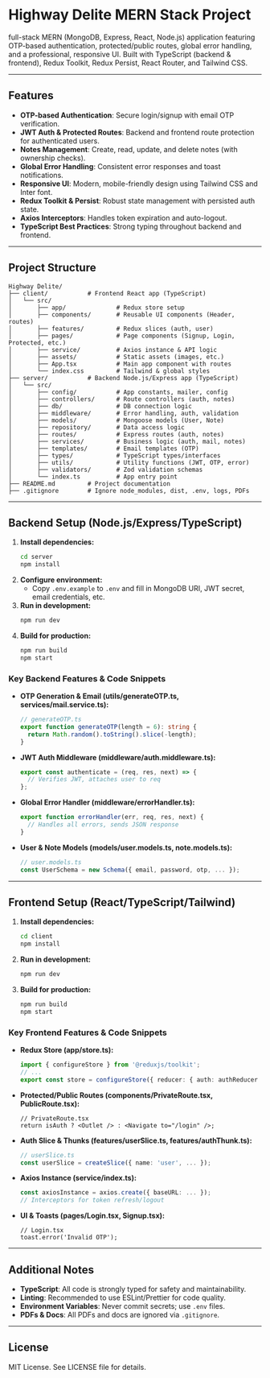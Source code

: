 # Highway Delite MERN Stack Project

full-stack MERN (MongoDB, Express, React, Node.js) application featuring OTP-based authentication, protected/public routes, global error handling, and a professional, responsive UI. Built with TypeScript (backend & frontend), Redux Toolkit, Redux Persist, React Router, and Tailwind CSS.

---

## Features

- **OTP-based Authentication**: Secure login/signup with email OTP verification.
- **JWT Auth & Protected Routes**: Backend and frontend route protection for authenticated users.
- **Notes Management**: Create, read, update, and delete notes (with ownership checks).
- **Global Error Handling**: Consistent error responses and toast notifications.
- **Responsive UI**: Modern, mobile-friendly design using Tailwind CSS and Inter font.
- **Redux Toolkit & Persist**: Robust state management with persisted auth state.
- **Axios Interceptors**: Handles token expiration and auto-logout.
- **TypeScript Best Practices**: Strong typing throughout backend and frontend.

---

## Project Structure

```
Highway Delite/
├── client/           # Frontend React app (TypeScript)
│   └── src/
│       ├── app/              # Redux store setup
│       ├── components/       # Reusable UI components (Header, routes)
│       ├── features/         # Redux slices (auth, user)
│       ├── pages/            # Page components (Signup, Login, Protected, etc.)
│       ├── service/          # Axios instance & API logic
│       ├── assets/           # Static assets (images, etc.)
│       ├── App.tsx           # Main app component with routes
│       └── index.css         # Tailwind & global styles
├── server/           # Backend Node.js/Express app (TypeScript)
│   └── src/
│       ├── config/           # App constants, mailer, config
│       ├── controllers/      # Route controllers (auth, notes)
│       ├── db/               # DB connection logic
│       ├── middleware/       # Error handling, auth, validation
│       ├── models/           # Mongoose models (User, Note)
│       ├── repository/       # Data access logic
│       ├── routes/           # Express routes (auth, notes)
│       ├── services/         # Business logic (auth, mail, notes)
│       ├── templates/        # Email templates (OTP)
│       ├── types/            # TypeScript types/interfaces
│       ├── utils/            # Utility functions (JWT, OTP, error)
│       ├── validators/       # Zod validation schemas
│       └── index.ts          # App entry point
├── README.md         # Project documentation
├── .gitignore        # Ignore node_modules, dist, .env, logs, PDFs
```

---

## Backend Setup (Node.js/Express/TypeScript)

1. **Install dependencies:**
   ```sh
   cd server
   npm install
   ```
2. **Configure environment:**
   - Copy `.env.example` to `.env` and fill in MongoDB URI, JWT secret, email credentials, etc.
3. **Run in development:**
   ```sh
   npm run dev
   ```
4. **Build for production:**
   ```sh
   npm run build
   npm start
   ```

### Key Backend Features & Code Snippets

- **OTP Generation & Email (utils/generateOTP.ts, services/mail.service.ts):**
  ```ts
  // generateOTP.ts
  export function generateOTP(length = 6): string {
    return Math.random().toString().slice(-length);
  }
  ```
- **JWT Auth Middleware (middleware/auth.middleware.ts):**
  ```ts
  export const authenticate = (req, res, next) => {
    // Verifies JWT, attaches user to req
  };
  ```
- **Global Error Handler (middleware/errorHandler.ts):**
  ```ts
  export function errorHandler(err, req, res, next) {
    // Handles all errors, sends JSON response
  }
  ```
- **User & Note Models (models/user.models.ts, note.models.ts):**
  ```ts
  // user.models.ts
  const UserSchema = new Schema({ email, password, otp, ... });
  ```

---

## Frontend Setup (React/TypeScript/Tailwind)

1. **Install dependencies:**
   ```sh
   cd client
   npm install
   ```
2. **Run in development:**
   ```sh
   npm run dev
   ```
3. **Build for production:**
   ```sh
   npm run build
   npm start
   ```

### Key Frontend Features & Code Snippets

- **Redux Store (app/store.ts):**
  ```ts
  import { configureStore } from '@reduxjs/toolkit';
  // ...
  export const store = configureStore({ reducer: { auth: authReducer } });
  ```
- **Protected/Public Routes (components/PrivateRoute.tsx, PublicRoute.tsx):**
  ```tsx
  // PrivateRoute.tsx
  return isAuth ? <Outlet /> : <Navigate to="/login" />;
  ```
- **Auth Slice & Thunks (features/userSlice.ts, features/authThunk.ts):**
  ```ts
  // userSlice.ts
  const userSlice = createSlice({ name: 'user', ... });
  ```
- **Axios Instance (service/index.ts):**
  ```ts
  const axiosInstance = axios.create({ baseURL: ... });
  // Interceptors for token refresh/logout
  ```
- **UI & Toasts (pages/Login.tsx, Signup.tsx):**
  ```tsx
  // Login.tsx
  toast.error('Invalid OTP');
  ```

---

## Additional Notes

- **TypeScript**: All code is strongly typed for safety and maintainability.
- **Linting**: Recommended to use ESLint/Prettier for code quality.
- **Environment Variables**: Never commit secrets; use `.env` files.
- **PDFs & Docs**: All PDFs and docs are ignored via `.gitignore`.

---

## License

MIT License. See LICENSE file for details.
